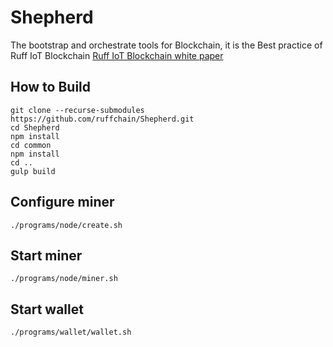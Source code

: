 Shepherd
=========
The bootstrap and orchestrate tools for Blockchain, it is the Best practice of Ruff IoT Blockchain [Ruff IoT Blockchain white paper](https://github.com/RuffNotes/RuffChain/blob/master/WhitePaper.md)

## How to Build
```
git clone --recurse-submodules https://github.com/ruffchain/Shepherd.git
cd Shepherd
npm install
cd common
npm install
cd ..
gulp build
```

## Configure miner
```
./programs/node/create.sh
```

## Start miner
```
./programs/node/miner.sh
```

## Start wallet
```
./programs/wallet/wallet.sh
```
